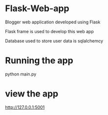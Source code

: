 # Flask-Web-app
Blogger web application developed using Flask

Flask frame is used to develop this web app

Database used to store user data is sqlalchemcy

# Running the app

python main.py

# view the app

http://127.0.0.1:5001
